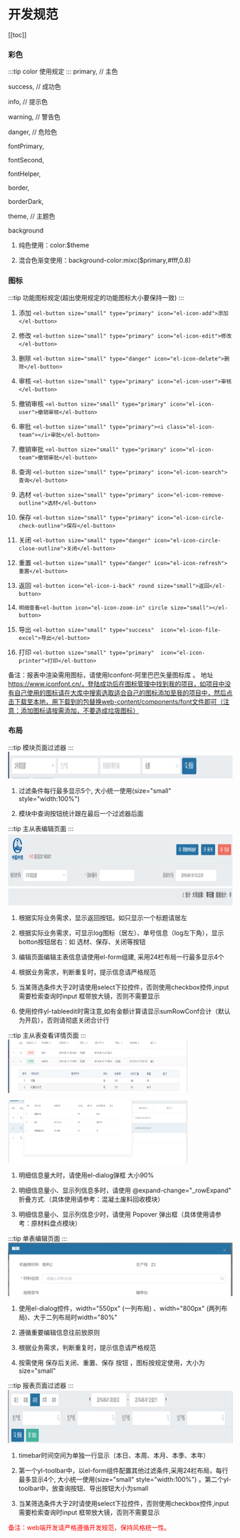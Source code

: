 # 开发规范

[[toc]]

### 彩色
:::tip
   color 使用规定
  :::
primary, // 主色

success, // 成功色

info, // 提示色

warning, // 警告色

danger, // 危险色

fontPrimary,

fontSecond,

fontHelper,

border,

borderDark,

theme, // 主题色

background
1. 纯色使用：color:$theme

2. 混合色渐变使用：background-color:mixc($primary,#fff,0.8)

### 图标
  :::tip
    功能图标规定(超出使用规定的功能图标大小要保持一致)
  :::
1. <el-button size="small" type="primary" icon="el-icon-add">添加</el-button>  `<el-button size="small" type="primary" icon="el-icon-add">添加</el-button>`

2. <el-button size="small" type="primary" icon="el-icon-edit">修改</el-button>  `<el-button size="small" type="primary" icon="el-icon-edit">修改</el-button>`

3. <el-button size="small" type="danger" icon="el-icon-delete">删除</el-button>  `<el-button size="small" type="danger" icon="el-icon-delete">删除</el-button>`

4. <el-button size="small" type="primary" icon="el-icon-user">审核</el-button>  `<el-button size="small" type="primary" icon="el-icon-user">审核</el-button>`

5. <el-button size="small" type="primary" icon="el-icon-user">撤销审核</el-button>  `<el-button size="small" type="primary" icon="el-icon-user">撤销审核</el-button>`

6. <el-button size="small" type="primary" icon=""><i class="el-icon-team"></i>审批</el-button>  `<el-button size="small" type="primary"><i class="el-icon-team"></i>审批</el-button>`

7. <el-button size="small" type="primary" icon="el-icon-team">撤销审批</el-button>  `<el-button size="small" type="primary" icon="el-icon-team">撤销审批</el-button>`

8. <el-button size="small" type="primary" icon="el-icon-search">查询</el-button>  `<el-button size="small" type="primary" icon="el-icon-search">查询</el-button>`

9. <el-button size="small" type="primary" icon="el-icon-remove-outline">选材</el-button>  `<el-button size="small" type="primary" icon="el-icon-remove-outline">选材</el-button>`

10. <el-button size="small" type="primary" icon="el-icon-circle-check-outline">保存</el-button>  `<el-button size="small" type="primary" icon="el-icon-circle-check-outline">保存</el-button>`

11. <el-button size="small" type="danger" icon="el-icon-circle-close-outline">关闭</el-button>  `<el-button size="small" type="danger" icon="el-icon-circle-close-outline">关闭</el-button>`

12. <el-button size="small" type="danger" icon="el-icon-refresh">重置</el-button>  `<el-button size="small" type="danger" icon="el-icon-refresh">重置</el-button> `

13. <el-button icon="el-icon-i-back" round size="small">返回</el-button>  `<el-button icon="el-icon-i-back" round size="small">返回</el-button>`

14. <el-button icon="el-icon-zoom-in" circle size="small"></el-button>  `明细查看<el-button icon="el-icon-zoom-in" circle size="small"></el-button>`

15. <el-button size="small" type="success"  icon="el-icon-file-excel">导出</el-button>  `<el-button size="small" type="success"  icon="el-icon-file-excel">导出</el-button>`

16. <el-button size="small" type="primary"  icon="el-icon-printer">打印</el-button>  `<el-button size="small" type="primary"  icon="el-icon-printer">打印</el-button>`

备注：报表中渲染需用图标，请使用Iconfont-阿里巴巴矢量图标库 。
     地址 https://www.iconfont.cn/，登陆成功后在图标管理中找到我的项目，如项目中没有自己使用的图标请在大库中搜索选取适合自己的图标添加至我的项目中，然后点击下载至本地，用下载到的包替换web-content/components/font文件即可（注意：添加图标请按需添加，不要造成垃圾图标）

### 布局
 :::tip
    模块页面过滤器
  :::
   <img width="100%" height="60px" src="../../asset/img/mglq.png" alt="logo">

   1. 过滤条件每行最多显示5个, 大小统一使用(size="small" style="width:100%")

   2. 模块中查询按钮统计跟在最后一个过滤器后面
  
  :::tip
    主从表编辑页面
  :::
  <img width="100%" height="120px" src="../../asset/img/edit.png" alt="logo">
  <img width="100%" height="40px" src="../../asset/img/sum.png" alt="logo">

  1. 根据实际业务需求，显示返回按钮。如只显示一个标题请居左

  2. 根据实际业务需求，可显示log图标（居左）、单号信息（log左下角），显示botton按钮居右：如 选材、保存、关闭等按钮

  3. 编辑页面编辑主表信息请使用el-form组建, 采用24栏布局一行最多显示4个

  4. 根据业务需求，判断重复时，提示信息请严格规范

  5. 当某筛选条件大于2时请使用select下拉控件，否则使用checkbox控件,input 需要检索查询时input 框带放大镜，否则不需要显示

  6. 使用控件yl-tableedit时需注意,如有金额计算请显示sumRowConf合计（默认为开启），否则请彻底关闭合计行
 
  :::tip
    主从表查看详情页面
  :::
 <img width="80%" height="120px" src="../../asset/img/detail.png" alt="logo">

 <img width="80%" height="140px" margin-top="30px" src="../../asset/img/detail2.png" alt="logo">

  1. 明细信息量大时，请使用el-dialog弹框 大小90%

  2. 明细信息量小、显示列信息多时，请使用 @expand-change="_rowExpand" 折叠方式.（具体使用请参考：混凝土废料回收模块）

  3. 明细信息量小、显示列信息少时，请使用 Popover 弹出框（具体使用请参考：原材料盘点模块）
  
  :::tip
    单表编辑页面
  :::
   <img width="700px" height="120px" src="../../asset/img/edit-db.png" alt="logo">

   1. 使用el-dialog控件，width="550px" (一列布局) 、width="800px" (两列布局)、大于二列布局时width="80%"

   2. 遵循重要编辑信息往前放原则

   3. 根据业务需求，判断重复时，提示信息请严格规范

   4. 按需使用 保存后关闭、重置、保存 按钮 ，图标按规定使用，大小为size="small"

  :::tip
   报表页面过滤器
  :::
  <img width="100%" height="120px" src="../../asset/img/bglq.png" alt="logo">

  1. timebar时间空间为单独一行显示（本日、本周、本月、本季、本年）
  
  2. 第一个yl-toolbar中，以el-form组件配置其他过滤条件,采用24栏布局，每行最多显示4个, 大小统一使用(size="small" style="width:100%") 。第二个yl-toolbar中，放查询按钮、导出按钮大小为small

  3. 当某筛选条件大于2时请使用select下拉控件，否则使用checkbox控件,input 需要检索查询时input 框带放大镜，否则不需要显示
  

<span style="color:red">备注：web端开发请严格遵循开发规范，保持风格统一性。</span>